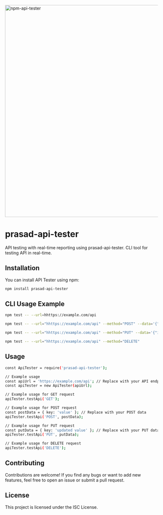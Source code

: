 <img width="697" alt="npm-api-tester" src="https://github.com/prasadjivane/test-now/assets/26869583/4fa5cd75-1715-4619-802b-0df3382ec902">


# prasad-api-tester

API testing with real-time reporting using prasad-api-tester. CLI tool for testing API in real-time.

## Installation

You can install API Tester using npm:

```bash
npm install prasad-api-tester
```

## CLI Usage Example

```bash
npm test -- --url=hhttps://example.com/api

npm test -- --url="hhttps://example.com/api" --method="POST" --data='{"title": "name", "body": "new", "userId":1}'

npm test -- --url="hhttps://example.com/api" --method="PUT" --data='{"id":1, "title": "updated name", "body": "updated body", "userId":1}'

npm test -- --url="hhttps://example.com/api" --method="DELETE"

```

## Usage

```bash
const ApiTester = require('prasad-api-tester');

// Example usage
const apiUrl = 'https://example.com/api'; // Replace with your API endpoint
const apiTester = new ApiTester(apiUrl);

// Example usage for GET request
apiTester.testApi('GET');

// Example usage for POST request
const postData = { key: 'value' }; // Replace with your POST data
apiTester.testApi('POST', postData);

// Example usage for PUT request
const putData = { key: 'updated value' }; // Replace with your PUT data
apiTester.testApi('PUT', putData);

// Example usage for DELETE request
apiTester.testApi('DELETE');
```

## Contributing

Contributions are welcome! If you find any bugs or want to add new features, feel free to open an issue or submit a pull request.

## License

This project is licensed under the ISC License.
